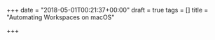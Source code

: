 +++
date = "2018-05-01T00:21:37+00:00"
draft = true
tags = []
title = "Automating Workspaces on macOS"

+++

